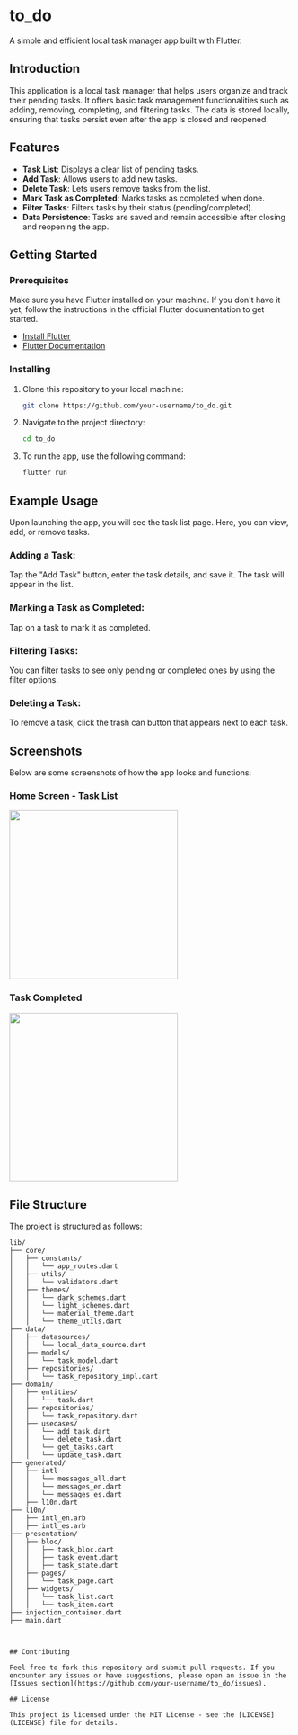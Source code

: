 # to_do

A simple and efficient local task manager app built with Flutter.

## Introduction

This application is a local task manager that helps users organize and track their pending tasks. It offers basic task management functionalities such as adding, removing, completing, and filtering tasks. The data is stored locally, ensuring that tasks persist even after the app is closed and reopened.

## Features

- **Task List**: Displays a clear list of pending tasks.
- **Add Task**: Allows users to add new tasks.
- **Delete Task**: Lets users remove tasks from the list.
- **Mark Task as Completed**: Marks tasks as completed when done.
- **Filter Tasks**: Filters tasks by their status (pending/completed).
- **Data Persistence**: Tasks are saved and remain accessible after closing and reopening the app.

## Getting Started

### Prerequisites

Make sure you have Flutter installed on your machine. If you don't have it yet, follow the instructions in the official Flutter documentation to get started.

- [Install Flutter](https://flutter.dev/docs/get-started/install)
- [Flutter Documentation](https://flutter.dev/docs)

### Installing

1. Clone this repository to your local machine:
   ```bash
   git clone https://github.com/your-username/to_do.git

2. Navigate to the project directory:
   ```bash
   cd to_do

3. To run the app, use the following command:
   ```bash
   flutter run

## Example Usage

Upon launching the app, you will see the task list page. Here, you can view, add, or remove tasks.

### Adding a Task:
Tap the "Add Task" button, enter the task details, and save it. The task will appear in the list.

### Marking a Task as Completed:
Tap on a task to mark it as completed.

### Filtering Tasks:
You can filter tasks to see only pending or completed ones by using the filter options.

### Deleting a Task:
To remove a task, click the trash can button that appears next to each task.

## Screenshots
Below are some screenshots of how the app looks and functions:

### Home Screen - Task List
<img src="https://github.com/Alpusa/to_do/blob/main/images/noCompleted.jpg" width="300">

### Task Completed
<img src="https://github.com/Alpusa/to_do/blob/main/images/Completed.jpg" width="300">


## File Structure
The project is structured as follows:

```plaintext
lib/
├── core/
│   ├── constants/
│   │   └── app_routes.dart 
│   ├── utils/
│   │   └── validators.dart
│   ├── themes/
│   │   └── dark_schemes.dart
│   │   └── light_schemes.dart
│   │   └── material_theme.dart
│   │   └── theme_utils.dart
├── data/
│   ├── datasources/
│   │   └── local_data_source.dart
│   ├── models/
│   │   └── task_model.dart
│   ├── repositories/
│   │   └── task_repository_impl.dart
├── domain/
│   ├── entities/
│   │   └── task.dart
│   ├── repositories/
│   │   └── task_repository.dart
│   ├── usecases/
│   │   └── add_task.dart
│   │   └── delete_task.dart
│   │   └── get_tasks.dart
│   │   └── update_task.dart
├── generated/
│   ├── intl
│   │   └── messages_all.dart
│   │   └── messages_en.dart
│   │   └── messages_es.dart
│   ├── l10n.dart
├── l10n/
│   ├── intl_en.arb
│   ├── intl_es.arb
├── presentation/
│   ├── bloc/
│   │   ├── task_bloc.dart
│   │   ├── task_event.dart
│   │   ├── task_state.dart
│   ├── pages/
│   │   └── task_page.dart
│   ├── widgets/
│   │   └── task_list.dart
│   │   └── task_item.dart
├── injection_container.dart
├── main.dart



## Contributing

Feel free to fork this repository and submit pull requests. If you encounter any issues or have suggestions, please open an issue in the [Issues section](https://github.com/your-username/to_do/issues).

## License

This project is licensed under the MIT License - see the [LICENSE](LICENSE) file for details.
